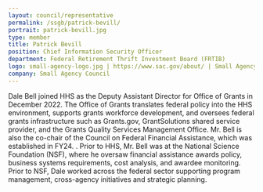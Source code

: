 ```yaml
---
layout: council/representative
permalink: /ssgb/patrick-bevill/
portrait: patrick-bevill.jpg
type: member
title: Patrick Bevill
position: Chief Information Security Officer
department: Federal Retirement Thrift Investment Board (FRTIB)
logo: small-agency-logo.jpg | https://www.sac.gov/about/ | Small Agency Council
company: Small Agency Council
---
```


Dale Bell joined HHS as the Deputy Assistant Director for Office of Grants in December 2022.  The Office of Grants translates federal policy into the HHS environment, supports grants workforce development, and oversees federal grants infrastructure such as Grants.gov, GrantSolutions shared service provider, and the Grants Quality Services Management Office.  Mr. Bell is also the co-chair of the Council on Federal Financial Assistance, which was established in FY24.  . Prior to HHS, Mr. Bell was at the National Science Foundation (NSF), where he oversaw financial assistance awards  policy, business systems requirements, cost analysis, and awardee monitoring.  Prior to NSF, Dale worked across the federal sector supporting program management, cross-agency initiatives and strategic planning.
